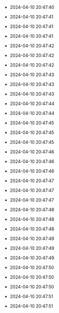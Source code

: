 
- 2024-04-10 20:47:40

- 2024-04-10 20:47:41

- 2024-04-10 20:47:41

- 2024-04-10 20:47:41

- 2024-04-10 20:47:42

- 2024-04-10 20:47:42

- 2024-04-10 20:47:42

- 2024-04-10 20:47:43

- 2024-04-10 20:47:43

- 2024-04-10 20:47:43

- 2024-04-10 20:47:44

- 2024-04-10 20:47:44

- 2024-04-10 20:47:45

- 2024-04-10 20:47:45

- 2024-04-10 20:47:45

- 2024-04-10 20:47:46

- 2024-04-10 20:47:46

- 2024-04-10 20:47:46

- 2024-04-10 20:47:47

- 2024-04-10 20:47:47

- 2024-04-10 20:47:47

- 2024-04-10 20:47:48

- 2024-04-10 20:47:48

- 2024-04-10 20:47:48

- 2024-04-10 20:47:49

- 2024-04-10 20:47:49

- 2024-04-10 20:47:49

- 2024-04-10 20:47:50

- 2024-04-10 20:47:50

- 2024-04-10 20:47:50

- 2024-04-10 20:47:51

- 2024-04-10 20:47:51

